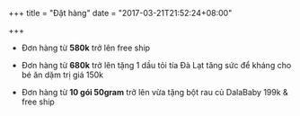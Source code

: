 +++
title = "Đặt hàng"
date = "2017-03-21T21:52:24+08:00"

+++
- Đơn hàng từ **580k** trở lên free ship

- Đơn hàng từ **680k** trở lên tặng 1 dầu tỏi tía Đà Lạt tăng sức để kháng cho bé ăn dặm trị giá 150k

- Đơn hàng từ **10 gói 50gram** trở lên vừa tặng bột rau củ DalaBaby 199k & free ship
